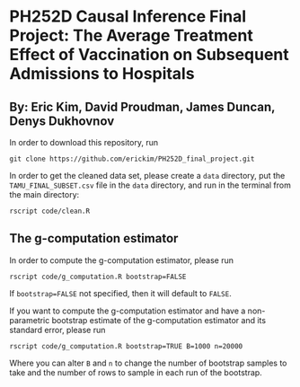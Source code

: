 # PH252D Causal Inference Final Project: The Average Treatment Effect of Vaccination on Subsequent Admissions to Hospitals
## By: Eric Kim, David Proudman, James Duncan, Denys Dukhovnov

In order to download this repository, run
```
git clone https://github.com/erickim/PH252D_final_project.git
```

In order to get the cleaned data set, please create a `data` directory, put the `TAMU_FINAL_SUBSET.csv` file in the `data` directory, and run in the terminal from the main directory:

```
rscript code/clean.R
```

## The g-computation estimator
In order to compute the g-computation estimator, please run

```
rscript code/g_computation.R bootstrap=FALSE
```

If `bootstrap=FALSE` not specified, then it will default to `FALSE`.

If you want to compute the g-computation estimator and have a non-parametric bootstrap estimate of the g-computation estimator and its standard error, please run

```
rscript code/g_computation.R bootstrap=TRUE B=1000 n=20000
```

Where you can alter `B` and `n` to change the number of bootstrap samples to take and the number of rows to sample in each run of the bootstrap.